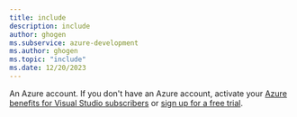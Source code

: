 ```yaml
---
title: include
description: include
author: ghogen
ms.subservice: azure-development
ms.author: ghogen
ms.topic: "include"
ms.date: 12/20/2023
---
```

An Azure account. If you don't have an Azure account, activate your [Azure benefits for Visual Studio subscribers](/visualstudio/subscriptions/vs-azure-eligibility) or [sign up for a free trial](https://azure.microsoft.com/free/?WT.mc_id=A261C142F).
